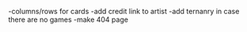 

-columns/rows for cards
-add credit link to artist
-add ternanry in case there are no games
-make 404 page